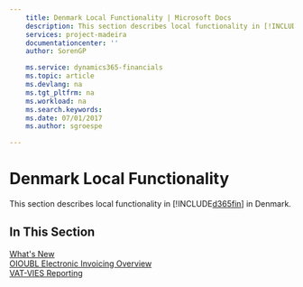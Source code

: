```yaml
---
    title: Denmark Local Functionality | Microsoft Docs
    description: This section describes local functionality in [!INCLUDE[d365fin](includes/d365fin_md.md)] in Denmark.
    services: project-madeira
    documentationcenter: ''
    author: SorenGP

    ms.service: dynamics365-financials
    ms.topic: article
    ms.devlang: na
    ms.tgt_pltfrm: na
    ms.workload: na
    ms.search.keywords:
    ms.date: 07/01/2017
    ms.author: sgroespe

---
```

# Denmark Local Functionality
This section describes local functionality in [!INCLUDE[d365fin](includes/d365fin_md.md)] in Denmark.  

## In This Section  
 [What's New](what-s-new.md)  
  [OIOUBL Electronic Invoicing Overview](oioubl-electronic-invoicing-overview.md)  
  [VAT-VIES Reporting](vat-vies-reporting.md)  
 

